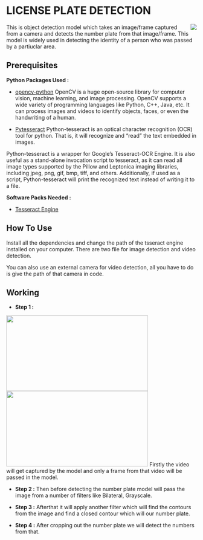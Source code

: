 
# LICENSE PLATE DETECTION

<img src="https://encrypted-tbn0.gstatic.com/images?q=tbn:ANd9GcTGTOyA49vzagt7Ad3lCgzz8NCQONbuTWFsZg&usqp=CAU" align="Right">

This is object detection model which takes an image/frame captured from a camera and detects the number plate from that image/frame.
This model is widely used in detecting the identity of a person who was passed by a partiuclar area.

## Prerequisites
 **Python Packages Used :**

 - [opencv-python](https://pypi.org/project/opencv-python/)
OpenCV is a huge open-source library for computer vision, machine learning, and image processing. OpenCV supports a wide variety of programming languages like Python, C++, Java, etc. It can process images and videos to identify objects, faces, or even the handwriting of a human.
 
 - [Pytesseract](https://pypi.org/project/pytesseract/)
 Python-tesseract is an optical character recognition (OCR) tool for python. That is, it will recognize and “read” the text embedded in images.

Python-tesseract is a wrapper for Google’s Tesseract-OCR Engine. It is also useful as a stand-alone invocation script to tesseract, as it can read all image types supported by the Pillow and Leptonica imaging libraries, including jpeg, png, gif, bmp, tiff, and others. Additionally, if used as a script, Python-tesseract will print the recognized text instead of writing it to a file.

 **Software Packs Needed :**
 - [Tesseract Engine](https://github.com/tesseract-ocr/tesseract)
 
## How To Use

Install all the dependencies and change the path of the tsseract engine installed on your computer.
There are two file for image detection and video detection.

You can also use an external camera for video detection, all you have to do is give the path of that camera in code.

  
## Working

- **Step 1 :**
<img src="https://github.com/palashsinghai/screenshots/tree/main/license_plate_detection_model_screenshots/ss.png" width=375 height=200>
<img src="https://github.com/palashsinghai/screenshots/blob/main/public_photography_contest_website_ss/main_page.png" width=375 height=200>
Firstly the video will get captured by the model and only a frame from that video will be passed in the model.

- **Step 2 :**
Then before detecting the number plate model will pass the image from a number of filters like Bilateral, Grayscale.

- **Step 3 :**
Afterthat it will apply another filter which will find the contours from the image and find a closed contour which will our number plate.

- **Step 4 :**
After cropping out the number plate we will detect the numbers from that.

